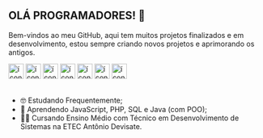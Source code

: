 ## OLÁ PROGRAMADORES! 👋
Bem-vindos ao meu GitHub, aqui tem muitos projetos finalizados e em desenvolvimento, estou sempre criando novos projetos e aprimorando os antigos.
<div>
  <img height="30px" src="https://cdn.jsdelivr.net/gh/devicons/devicon@latest/icons/html5/html5-original.svg" alt="ícone do HTML"/>
  <img height="30px" src="https://cdn.jsdelivr.net/gh/devicons/devicon@latest/icons/css3/css3-original.svg" alt="ícone do CSS"/>
  <img height="30px" src="https://cdn.jsdelivr.net/gh/devicons/devicon@latest/icons/javascript/javascript-original.svg" alt="ícone do JavaScript"/>
  <img height="30px" src="https://images.vexels.com/media/users/3/166470/isolated/preview/73835fa38fba6d35aff9de603dc5044a-icone-da-linguagem-de-programacao-php.png" alt="ícone do PHP"/>
  <!--<img height="30px" width="30px" src="https://cdn.jsdelivr.net/gh/devicons/devicon@latest/icons/nodejs/nodejs-plain-wordmark.svg" alt="ícone do Node.JS"/> -->
  <img height="30px" src="https://cdn.jsdelivr.net/gh/devicons/devicon@latest/icons/python/python-original.svg" alt="ícone do Python"/>
  <img height="30px" src="https://github.com/user-attachments/assets/88e803bd-167f-422e-aad1-58bbe85fc0ac" alt="ícone do Java"/>
  <img height="30px" src="https://github.com/user-attachments/assets/eead1add-acb2-4bd3-b0ac-d2d69230a4a1" alt="ícone do SQL"/>
</div>
<br>

- 🤓 Estudando Frequentemente;
- 📒 Aprendendo JavaScript, PHP, SQL e Java (com POO);
- 👨‍🎓 Cursando Ensino Médio com Técnico em Desenvolvimento de Sistemas na ETEC Antônio Devisate.
